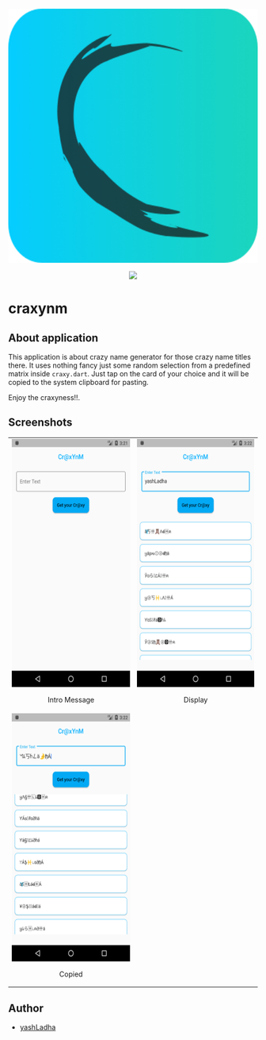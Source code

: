 <p align="center">
    <img src='../assets/craxy.png' width='512' height='512'>
</p>
<p align="center">
    <img src="https://travis-ci.com/yashLadha/cRaxYnM.svg?branch=master" />
</p>


# craxynm

## About application

This application is about crazy name generator for those crazy name titles there.
It uses nothing fancy just some random selection from a predefined matrix inside `craxy.dart`. Just tap on the card of your choice and it will be copied to the system clipboard for pasting.

Enjoy the craxyness!!.

## Screenshots

| | |
| ------------------------------------------------------- | --------------------------------------------------------- |
| <img src='../images/intro.png' width="300" height="500" /> <p align="center"> Intro Message </p> | <img src='../images/display.png' width="300" height="500" /> <p align="center"> Display </p> |
| <img src='../images/copied.png' width="300" height="500" /> <p align="center"> Copied </p> |

## Author
* [yashLadha](https://yashladha.in)
